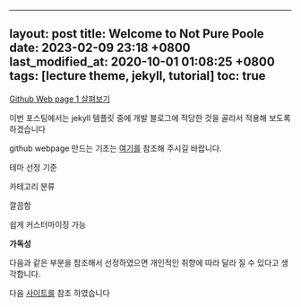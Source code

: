 ----
layout: post
title: Welcome to Not Pure Poole
date: 2023-02-09 23:18 +0800
last_modified_at: 2020-10-01 01:08:25 +0800
tags: [lecture theme, jekyll, tutorial]
toc:  true
----
 [Github Web page 1 살펴보기](https://modu.notion.site/1af04c28f6e84b559f992afd6e6c7d57)

이번 포스팅에서는 jekyll 템플릿 중에 개발 블로그에 적당한 것을 골라서 적용해 보도록 하겠습니다

github webpage 만드는 기초는  [여기를](https://tkbigdata.github.io/github/webpage/2022/05/04/github-webpage_1.html) 참조해 주시길 바랍니다.

테마 선정 기준

카테고리 분류

깔끔함

쉽게 커스터마이징 가능

**가독성**

다음과 같은 부분을 참조해서 선정하였으면 개인적인 취향에 따라 달라 질 수 있다고 생각합니다.

다음 [사이트를](http://jekyllthemes.org/) 참조 하였습니다
